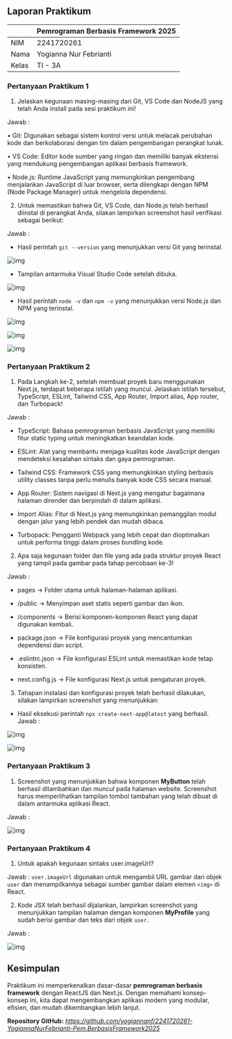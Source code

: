 ## Laporan Praktikum

|  | Pemrograman Berbasis Framework 2025 |
|--|--|
| NIM |  2241720261|
| Nama |  Yogianna Nur Febrianti |
| Kelas | TI - 3A |


### Pertanyaan Praktikum 1 

1. Jelaskan kegunaan masing-masing dari Git, VS Code dan NodeJS yang telah Anda install pada sesi praktikum ini! 

Jawab : 

•	Git: Digunakan sebagai sistem kontrol versi untuk melacak perubahan kode dan berkolaborasi dengan tim dalam pengembangan perangkat lunak.

•	VS Code: Editor kode sumber yang ringan dan memiliki banyak ekstensi yang mendukung pengembangan aplikasi berbasis framework.

•	Node.js: Runtime JavaScript yang memungkinkan pengembang menjalankan JavaScript di luar browser, serta dilengkapi dengan NPM (Node Package Manager) untuk mengelola dependensi.

2. Untuk memastikan bahwa Git, VS Code, dan Node.js telah berhasil diinstal di perangkat Anda, silakan lampirkan screenshot hasil verifikasi sebagai berikut:

Jawab : 

- Hasil perintah `git --version` yang menunjukkan versi Git yang terinstal.

![img](img\cekgit.png)

- Tampilan antarmuka Visual Studio Code setelah dibuka.

![img](img\cekvscode.png)

- Hasil perintah `node -v` dan `npm -v` yang menunjukkan versi Node.js dan NPM yang terinstal.

![img](img/Picture1.png)

![img](img\Picture2.png)

![img](img\Picture3.png)

### Pertanyaan Praktikum 2

1. Pada Langkah ke-2, setelah membuat proyek baru menggunakan Next.js, terdapat beberapa istilah yang muncul. Jelaskan istilah tersebut, TypeScript, ESLint, Tailwind CSS, App Router, Import alias, App router, dan Turbopack!

Jawab : 

- TypeScript: Bahasa pemrograman berbasis JavaScript yang memiliki fitur static typing untuk meningkatkan keandalan kode.

- ESLint: Alat yang membantu menjaga kualitas kode JavaScript dengan mendeteksi kesalahan sintaks dan gaya pemrograman.

- Tailwind CSS: Framework CSS yang memungkinkan styling berbasis utility classes tanpa perlu menulis banyak kode CSS secara manual.

- App Router: Sistem navigasi di Next.js yang mengatur bagaimana halaman dirender dan berpindah di dalam aplikasi.

- Import Alias: Fitur di Next.js yang memungkinkan pemanggilan modul dengan jalur yang lebih pendek dan mudah dibaca.

- Turbopack: Pengganti Webpack yang lebih cepat dan dioptimalkan untuk performa tinggi dalam proses bundling kode.

2. Apa saja kegunaan folder dan file yang ada pada struktur proyek React yang tampil pada gambar pada tahap percobaan ke-3!

Jawab : 

- pages → Folder utama untuk halaman-halaman aplikasi.

- /public → Menyimpan aset statis seperti gambar dan ikon.

- /components → Berisi komponen-komponen React yang dapat digunakan kembali.

- package.json → File konfigurasi proyek yang mencantumkan dependensi dan script.

- .eslintrc.json → File konfigurasi ESLint untuk memastikan kode tetap konsisten.

- next.config.js → File konfigurasi Next.js untuk pengaturan proyek.

3. Tahapan instalasi dan konfigurasi proyek telah berhasil dilakukan, silakan lampirkan screenshot yang menunjukkan:

- Hasil eksekusi perintah `npx create-next-app@latest` yang berhasil.
Jawab : 

![img](img\Picture4.png)

![img](img\Picture5.png)

### Pertanyaan Praktikum 3

1. Screenshot yang menunjukkan bahwa komponen **MyButton** telah berhasil ditambahkan dan muncul pada halaman website. Screenshot harus memperlihatkan tampilan tombol tambahan yang telah dibuat di dalam antarmuka aplikasi React.

Jawab : 

![img](img\Picture6.png)

### Pertanyaan Praktikum 4
1. Untuk apakah kegunaan sintaks user.imageUrl?

Jawab : `user.imageUrl` digunakan untuk mengambil URL gambar dari objek `user` dan menampilkannya sebagai sumber gambar dalam elemen `<img>` di React.

2. Kode JSX telah berhasil dijalankan, lampirkan screenshot yang menunjukkan tampilan halaman dengan komponen **MyProfile** yang sudah berisi gambar dan teks dari objek `user`.

Jawab : 

![img](img\Picture7.png)

## **Kesimpulan**

Praktikum ini memperkenalkan dasar-dasar **pemrograman berbasis framework** dengan ReactJS dan Next.js. Dengan memahami konsep-konsep ini, kita dapat mengembangkan aplikasi modern yang modular, efisien, dan mudah dikembangkan lebih lanjut.

**Repository GitHub:** *https://github.com/yogiannanf/2241720261-YogiannaNurFebrianti-Pem.BerbasisFramework2025*
